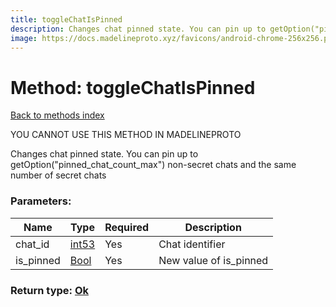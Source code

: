 ```yaml
---
title: toggleChatIsPinned
description: Changes chat pinned state. You can pin up to getOption("pinned_chat_count_max") non-secret chats and the same number of secret chats
image: https://docs.madelineproto.xyz/favicons/android-chrome-256x256.png
---
```

# Method: toggleChatIsPinned  
[Back to methods index](index.md)


YOU CANNOT USE THIS METHOD IN MADELINEPROTO


Changes chat pinned state. You can pin up to getOption("pinned_chat_count_max") non-secret chats and the same number of secret chats

### Parameters:

| Name     |    Type       | Required | Description |
|----------|---------------|----------|-------------|
|chat\_id|[int53](../types/int53.md) | Yes|Chat identifier|
|is\_pinned|[Bool](../types/Bool.md) | Yes|New value of is_pinned|


### Return type: [Ok](../types/Ok.md)

